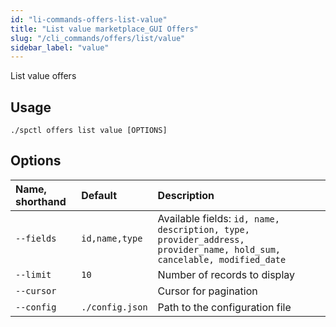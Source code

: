 ```yaml
---
id: "li-commands-offers-list-value"
title: "List value marketplace_GUI Offers"
slug: "/cli_commands/offers/list/value"
sidebar_label: "value"
---
```


List value offers

## Usage

```
./spctl offers list value [OPTIONS]
```

## Options

|**Name, shorthand**|**Default**|**Description**|
| :- | :- | :- |
|`--fields`|`id,name,type`|Available fields: `id, name, description, type, provider_address, provider_name, hold_sum, cancelable, modified_date`|
|`--limit`|`10`|Number of records to display|
|`--cursor`||Cursor for pagination|
|`--config`|`./config.json`|Path to the configuration file|
